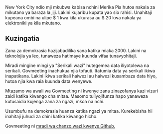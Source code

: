 <p> New York City ndio mji mkubwa kabisa nchini Merika Pia hutoa nakala za mikutano ya baraza la jiji. Lakini kujaribu kupata yao sio rahisi. Unahitaji kupeana ombi na ulipe $ 1 kwa kila ukurasa au $ 20 kwa nakala ya elektroniki ya kila mkutano. </p>
<h2> Kuzingatia </h2>
<p> Zana za demokrasia hazijabadilika sana katika miaka 2000. Lakini na teknolojia ya leo, tunaweza hatimaye kuunda vifaa tunavyohitaji. </p>

<p> Miradi mingine mingi ya "Serikali wazi" hutegemea data iliyotolewa na serikali. Govmeeting inachukua njia tofauti. Itatumia data ya serikali ikiwa inapatikana. Lakini ikiwa serikali haiwezi au haiwezi kusambaza data hiyo, hutoa njia kwa raia kuunda data wenyewe. </p>

<p> Mtazamo wa awali wa Govmeeting ni kwenye zana zinazofanya kazi vizuri zaidi katika kiwango cha mitaa. Masomo tuliyojifunza hapo yanaweza kutusaidia kujenga zana za ngazi, mkoa na nchi. </p>

<p> Usumbufu na demokrasia huanza katika ngazi ya mitaa. Kurekebisha hii inahitaji juhudi za chini katika kiwango hicho. </p>

<p> Govmeeting ni <a href="https://github.com/govmeeting/govmeeting">mradi wa chanzo wazi kwenye Github.</a> </p>
